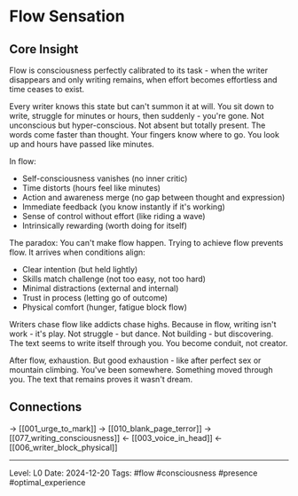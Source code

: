 # Flow Sensation

## Core Insight
Flow is consciousness perfectly calibrated to its task - when the writer disappears and only writing remains, when effort becomes effortless and time ceases to exist.

Every writer knows this state but can't summon it at will. You sit down to write, struggle for minutes or hours, then suddenly - you're gone. Not unconscious but hyper-conscious. Not absent but totally present. The words come faster than thought. Your fingers know where to go. You look up and hours have passed like minutes.

In flow:
- Self-consciousness vanishes (no inner critic)
- Time distorts (hours feel like minutes)
- Action and awareness merge (no gap between thought and expression)
- Immediate feedback (you know instantly if it's working)
- Sense of control without effort (like riding a wave)
- Intrinsically rewarding (worth doing for itself)

The paradox: You can't make flow happen. Trying to achieve flow prevents flow. It arrives when conditions align:
- Clear intention (but held lightly)
- Skills match challenge (not too easy, not too hard)
- Minimal distractions (external and internal)
- Trust in process (letting go of outcome)
- Physical comfort (hunger, fatigue block flow)

Writers chase flow like addicts chase highs. Because in flow, writing isn't work - it's play. Not struggle - but dance. Not building - but discovering. The text seems to write itself through you. You become conduit, not creator.

After flow, exhaustion. But good exhaustion - like after perfect sex or mountain climbing. You've been somewhere. Something moved through you. The text that remains proves it wasn't dream.

## Connections
→ [[001_urge_to_mark]]
→ [[010_blank_page_terror]]
→ [[077_writing_consciousness]]
← [[003_voice_in_head]]
← [[006_writer_block_physical]]

---
Level: L0
Date: 2024-12-20
Tags: #flow #consciousness #presence #optimal_experience